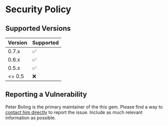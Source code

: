 # Security Policy

## Supported Versions

| Version | Supported          |
| ------- | ------------------ |
| 0.7.x   | :white_check_mark: |
| 0.6.x   | :white_check_mark: |
| 0.5.x   | :white_check_mark: |
| <= 0.5  | :x:                |

## Reporting a Vulnerability

Peter Boling is the primary maintainer of the this gem.  Please find a way to [contact him directly][contact] to report the issue.  Include as much relevant information as possible.

[contact]: https://railsbling.com/contact
